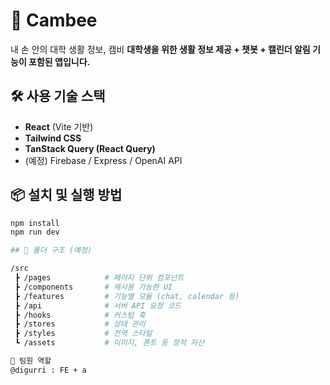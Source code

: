# 🐝 Cambee
내 손 안의 대학 생활 정보, 캠비
**대학생을 위한 생활 정보 제공 + 챗봇 + 캘린더 알림 기능이 포함된 앱입니다.**

## 🛠️ 사용 기술 스택

- **React** (Vite 기반)
- **Tailwind CSS**
- **TanStack Query (React Query)**
- (예정) Firebase / Express / OpenAI API

## 📦 설치 및 실행 방법

```bash
npm install
npm run dev

## 📁 폴더 구조 (예정)

/src
 ┣ /pages            # 페이지 단위 컴포넌트
 ┣ /components       # 재사용 가능한 UI
 ┣ /features         # 기능별 모듈 (chat, calendar 등)
 ┣ /api              # 서버 API 요청 코드
 ┣ /hooks            # 커스텀 훅
 ┣ /stores           # 상태 관리
 ┣ /styles           # 전역 스타일
 ┗ /assets           # 이미지, 폰트 등 정적 자산

👥 팀원 역할
@digurri : FE + a


